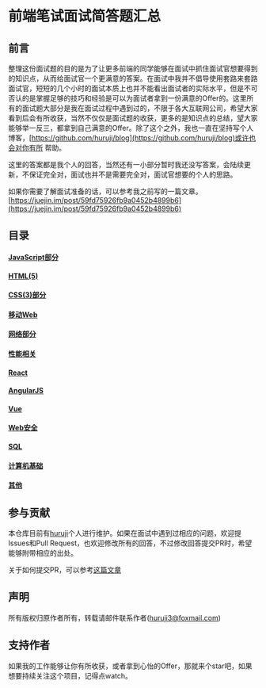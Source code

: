 # 前端笔试面试简答题汇总

## 前言
整理这份面试题的目的是为了让更多前端的同学能够在面试中抓住面试官想要得到的知识点，从而给面试官一个更满意的答案。在面试中我并不倡导使用套路来套路面试官，短短的几个小时的面试本质上也并不能看出面试者的实际水平，但是不可否认的是掌握足够的技巧和经验是可以为面试者拿到一份满意的Offer的。这里所有的面试题大部分是我在面试过程中遇到过的，不限于各大互联网公司，希望大家看到后会有所收获，当然不仅仅是面试题的收获，更多的是知识点的总结，望大家能够举一反三，都拿到自己满意的Offer。除了这个之外，我也一直在坚持写个人博客，[https://github.com/huruji/blog](https://github.com/huruji/blog)或许也会对你有所
帮助。

这里的答案都是我个人的回答，当然还有一小部分暂时我还没写答案，会陆续更新，不保证完全对，面试也并不是需要完全对，面试官想要的个人的思路。

如果你需要了解面试准备的话，可以参考我之前写的一篇文章。[https://juejin.im/post/59fd75926fb9a0452b4899b6](https://juejin.im/post/59fd75926fb9a0452b4899b6)

## 目录
#### [JavaScript部分](docs/JavaScript.md)
#### [HTML(5)](docs/HTML.md)
#### [CSS(3)部分](docs/CSS.md)
#### [移动Web](docs/MobileWeb.md)
#### [网络部分](docs/NetWork.md)
#### [性能相关](docs/Performance.md)
#### [React](docs/React.md)
#### [AngularJS](docs/Angular.md)
#### [Vue](docs/Vue.md)
#### [Web安全](docs/WebSecurity.md)
#### [SQL](docs/SQL.md)
#### [计算机基础](docs/CS.md)
#### [其他](docs/Other.md)

## 参与贡献
本仓库目前有[huruji](https://github.com/huruji)个人进行维护。如果在面试中遇到过相应的问题，欢迎提Issues和Pull Request，也欢迎修改所有的回答，不过修改回答提交PR时，希望能够附带相应的出处。

关于如何提交PR，可以参考[这篇文章](http://blog.csdn.net/qq_33429968/article/details/62219783)

## 声明
所有版权归原作者所有，转载请邮件联系作者(huruji3@foxmail.com)

## 支持作者
如果我的工作能够让你有所收获，或者拿到心怡的Offer，那就来个star吧，如果想要持续关注这个项目，记得点watch。


